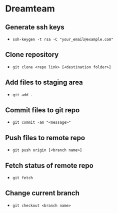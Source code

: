 # Dreamteam
## Generate ssh keys
* ```ssh-keygen -t rsa -C "your_email@example.com"```
## Clone repository
* ```git clone <repo link> [<destination folder>]```
## Add files to staging area
* ```git add .```
## Commit files to git repo
* ```git commit -am "<message>"```
## Push files to remote repo
* ```git push origin [<branch name>]```
## Fetch status of remote repo
* ```git fetch```
## Change current branch
* ```git checkout <branch name>```


